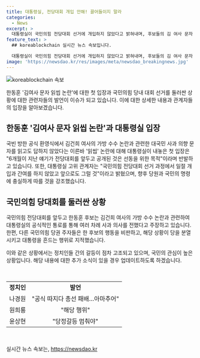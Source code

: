 ```yaml
---
title: 대통령실, 전당대회 개입 안해! 끌어들이지 말라
categories:
  - News
excerpt: >
  대통령실이 국민의힘 전당대회 선거에 개입하지 않았다고 밝혀내며, 후보들의 김 여사 문자 논란에 대한 입장을 발표했다. 이후 한동훈 후보는 사과를 허락하지 않았다는 것은 사실이 아니라 주장했고, 윤상현, 나경원, 원희룡 후보들은 해당 행위를 비난했다. 이에 따라 김 여사의 문자 논란은 국민의힘 내에서 논쟁거리로 떠오르고 있다.
feature_text: >
  ## koreablockchain 실시간 뉴스 속보입니다.

  대통령실이 국민의힘 전당대회 선거에 개입하지 않았다고 밝혀내며, 후보들의 김 여사 문자 논란에 대한 입장을 발표했다. 이후 한동훈 후보는 사과를 허락하지 않았다는 것은 사실이 아니라 주장했고, 윤상현, 나경원, 원희룡 후보들은 해당 행위를 비난했다. 이에 따라 김 여사의 문자 논란은 국민의힘 내에서 논쟁거리로 떠오르고 있다.
image: 'https://newsdao.kr/res/images/meta/newsdao_breakingnews.jpg'
---
```


<p><img src="https://newsdao.kr/res/images/meta/newsdao_breakingnews.jpg" alt="koreablockchain 속보" /></p>

<p>한동훈 '김여사 문자 읽씹 논란'에 대한 첫 입장과 국민의힘 당내 대회 선거를 둘러싼 상황에 대한 관련자들의 발언이 이슈가 되고 있습니다. 이에 대한 상세한 내용과 관계자들의 입장을 알아보겠습니다.</p>

<h2 data-ke-size="size26">한동훈 '김여사 문자 읽씹 논란'과 대통령실 입장</h2>

<p>국빈 방한 공식 환영식에서 김건희 여사의 가방 수수 논란과 관련한 대국민 사과 의향 문자를 읽고도 답하지 않았다는 이른바 '읽씹' 논란에 대해 대통령실이 내놓은 첫 입장은 "6개월이 지난 얘기가 전당대회를 앞두고 공개된 것은 선동을 위한 목적"이라며 반발하고 있습니다. 또한, 대통령실 고위 관계자는 "국민의힘 전당대회 선거 과정에서 일절 개입과 간여를 하지 않았고 앞으로도 그럴 것"이라고 밝혔으며, 향후 당원과 국민의 명령에 충실하게 따를 것을 강조했습니다.</p>

<h2 data-ke-size="size26">국민의힘 당대회를 둘러싼 상황</h2>

<p>국민의힘 전당대회를 앞두고 한동훈 후보는 김건희 여사의 가방 수수 논란과 관련하여 대통령실의 공식적인 통로를 통해 여러 차례 사과 의사를 전했다고 주장하고 있습니다. 한편, 다른 국민의힘 당권 주자들은 한 후보의 행동을 비판하고, 해당 상황이 당을 분열시키고 대통령을 흔드는 행위로 지적했습니다.</p>

<p>이와 같은 상황에서는 정치인들 간의 갈등이 점차 고조되고 있으며, 국민의 관심이 높은 상황입니다. 해당 내용에 대한 추가 소식이 있을 경우 업데이트하도록 하겠습니다.</p>

<p data-ke-size="size16">&nbsp;</p>

<table>
    <tbody>
        <tr>
            <td style="text-align: center; height: 17px;"><b>정치인</b></td>
            <td style="text-align: center; height: 17px;"><b>발언</b></td>
        </tr>
        <tr>
            <td style="text-align: center; height: 17px;">나경원</td>
            <td style="text-align: center; height: 17px;">"공식 따지다 총선 패배…아마추어"</td>
        </tr>
        <tr>
            <td style="text-align: center; height: 17px;">원희룡</td>
            <td style="text-align: center; height: 17px;">"해당 행위"</td>
        </tr>
        <tr>
            <td style="text-align: center; height: 17px;">윤상현</td>
            <td style="text-align: center; height: 17px;">"당정갈등 멈춰야"</td>
        </tr>
    </tbody>
</table>

<p data-ke-size="size16">&nbsp;</p>
실시간 뉴스 속보는, <a href="https://newsdao.kr" rel="dofollow">https://newsdao.kr</a>



